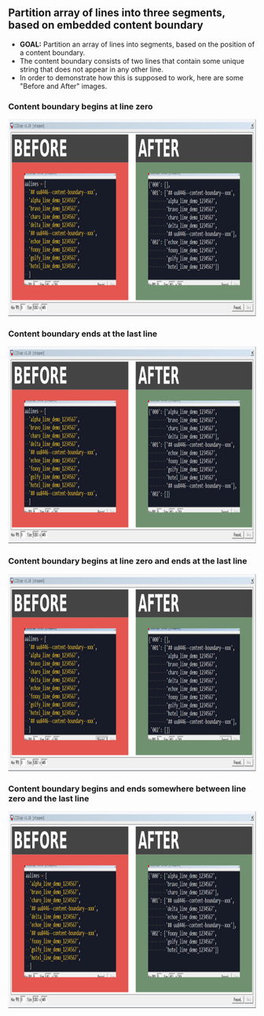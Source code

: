 <!---
### <beg-file_info>
### document_metadata:
###   - caption: "caption"
###     dmid: "uu701charter_concrete"
###     date: created="2019-12-05 12:45:39"
###     last: lastmod="2019-12-05 12:45:39"
###     tags: __tags__
###     author:     created="__author__"
###     filetype:   "__filetype__"
###     lastupdate: "__lastupdate__"
###     desc: |
###         ## Overview
###         * __desc__
###     seealso: |
###         ## See also
###         * __seealso__
###     seeinstead: |
###         * __seeinstead__
### <end-file_info>
--->

## Partition array of lines into three segments, based on embedded content boundary

* **GOAL:** Partition an array of lines into segments, based on the position of a content boundary.
* The content boundary consists of two lines that contain some unique string that does not appear in any other line.
* In order to demonstrate how this is supposed to work, here are some "Before and After" images.

### Content boundary begins at line zero

<img
  alt="drawing-002aa"
  height="400px"
  src="https://raw.githubusercontent.com/dreftymac/trypublic/master/lab2019/partition-content-boundary/before_and_after_002aa.PNG"
  />

### Content boundary ends at the last line

<img
  alt="drawing-003aa"
  height="400px"
  src="https://raw.githubusercontent.com/dreftymac/trypublic/master/lab2019/partition-content-boundary/before_and_after_003aa.PNG"
  />

### Content boundary begins at line zero and ends at the last line

<img
  alt="drawing-004aa"
  height="400px"
  src="https://raw.githubusercontent.com/dreftymac/trypublic/master/lab2019/partition-content-boundary/before_and_after_004aa.PNG"
  />

### Content boundary begins and ends somewhere between line zero and the last line

<img
  alt="drawing-005aa"
  height="400px"
  src="https://raw.githubusercontent.com/dreftymac/trypublic/master/lab2019/partition-content-boundary/before_and_after_005aa.PNG"
  />

